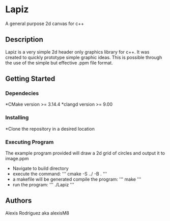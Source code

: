 # Lapiz

A general purpose 2d canvas for c++

## Description

Lapiz is a very simple 2d header only graphics library for c++. It was created to quickly prototype simple graphic ideas. This is possible through the use of the simple but effective .ppm file format.

## Getting Started 

### Dependecies

*CMake version >= 3.14.4
*clangd version >= 9.00

### Installing

*Clone the repository in a desired location

### Executing Program

The example program provided will draw a 2d grid of circles and output it to image.ppm

* Navigate to build directory
* execute the command:
'''
cmake -S ../ -B .
'''
* a makefile will be generated compile the program:
'''
make
'''
* run the program:
'''
./Lapiz
'''
## Authors
Alexis Rodriguez aka alexisM8

